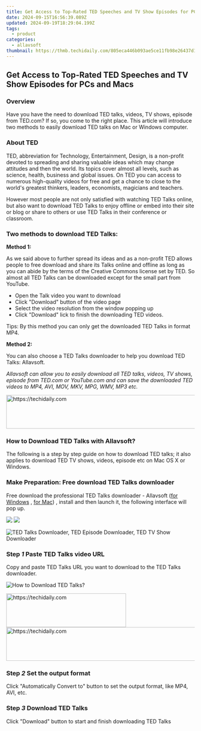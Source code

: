 ```yaml
---
title: Get Access to Top-Rated TED Speeches and TV Show Episodes for PCs and Macs
date: 2024-09-15T16:56:39.089Z
updated: 2024-09-19T18:29:04.199Z
tags:
  - product
categories:
  - allavsoft
thumbnail: https://thmb.techidaily.com/805eca446b093ae5ce11fb98e26437d115f412aa3eb3971cf8c85804bd7c66ed.jpg
---
```


## Get Access to Top-Rated TED Speeches and TV Show Episodes for PCs and Macs

### Overview

Have you have the need to download TED talks, videos, TV shows, episode from TED.com? If so, you come to the right place. This article will introduce two methods to easily download TED talks on Mac or Windows computer.

### About TED

TED, abbreviation for Technology, Entertainment, Design, is a non-profit devoted to spreading and sharing valuable ideas which may change attitudes and then the world. Its topics cover almost all levels, such as science, health, business and global issues. On TED you can access to numerous high-quality videos for free and get a chance to close to the world's greatest thinkers, leaders, economists, magicians and teachers.

However most people are not only satisfied with watching TED Talks online, but also want to download TED Talks to enjoy offline or embed into their site or blog or share to others or use TED Talks in their conference or classroom.

### Two methods to download TED Talks:

**Method 1:**

As we said above to further spread its ideas and as a non-profit TED allows people to free download and share its Talks online and offline as long as you can abide by the terms of the Creative Commons license set by TED. So almost all TED Talks can be downloaded except for the small part from YouTube.

* Open the Talk video you want to download
* Click "Download" button of the video page
* Select the video resolution from the window popping up
* Click "Download" lick to finish the downloading TED videos.

Tips: By this method you can only get the downloaded TED Talks in format MP4.

**Method 2:**

You can also choose a TED Talks downloader to help you download TED Talks: Allavsoft.

_Allavsoft can allow you to easily download all TED talks, videos, TV shows, episode from TED.com or YouTube.com and can save the downloaded TED videos to MP4, AVI, MOV, MKV, MPG, WMV, MP3 etc._

<!-- affiliate ads begin -->
<a href="https://appsumo.8odi.net/c/5597632/2087408/7443" target="_top" id="2087408">
  <img src="//a.impactradius-go.com/display-ad/7443-2087408" border="0" alt="https://techidaily.com" width="728" height="90"/>
</a>
<img height="0" width="0" src="https://appsumo.8odi.net/i/5597632/2087408/7443" style="position:absolute;visibility:hidden;" border="0" />
<!-- affiliate ads end -->

### How to Download TED Talks with Allavsoft?

The following is a step by step guide on how to download TED talks; it also applies to download TED TV shows, videos, episode etc on Mac OS X or Windows.

### Make Preparation: Free download TED Talks downloader

Free download the professional TED Talks downloader - Allavsoft ([for Windows](https://tools.techidaily.com/allavsoft/products/) , [for Mac](https://tools.techidaily.com/allavsoft/products/)) , install and then launch it, the following interface will pop up.

[![](https://www.allavsoft.com/how-to/../images/how-to/free-download-win.jpg)](https://tools.techidaily.com/allavsoft/products/) [![](https://www.allavsoft.com/how-to/../images/how-to/free-download-mac.jpg)](https://tools.techidaily.com/allavsoft/products/)

![TED Talks Downloader, TED Episode Downloader, TED TV Show Downloader](https://www.allavsoft.com/how-to/../images/allavsoft/screen-shot-600.jpg)

### Step _1_ Paste TED Talks video URL

Copy and paste TED Talks URL you want to download to the TED Talks downloader.

![How to Download TED Talks?](https://www.allavsoft.com/how-to/../images/how-to/download-ted-talks-videos-tv-shows-episode/download-ted-talks.jpg)

<!-- affiliate ads begin -->
<a href="https://aligracehair.sjv.io/c/5597632/2135357/19272" target="_top" id="2135357">
  <img src="//a.impactradius-go.com/display-ad/19272-2135357" border="0" alt="https://techidaily.com" width="320" height="90"/>
</a>
<img height="0" width="0" src="https://aligracehair.sjv.io/i/5597632/2135357/19272" style="position:absolute;visibility:hidden;" border="0" />
<!-- affiliate ads end -->

<!-- affiliate ads begin -->
<a href="https://electronicx.pxf.io/c/5597632/1166360/14483" target="_top" id="1166360">
  <img src="//a.impactradius-go.com/display-ad/14483-1166360" border="0" alt="https://techidaily.com" width="728" height="90"/>
</a>
<img height="0" width="0" src="https://electronicx.pxf.io/i/5597632/1166360/14483" style="position:absolute;visibility:hidden;" border="0" />
<!-- affiliate ads end -->

### Step _2_ Set the output format

Click "Automatically Convert to" button to set the output format, like MP4, AVI, etc.

### Step _3_ Download TED Talks

Click "Download" button to start and finish downloading TED Talks

<ins class="adsbygoogle"
     style="display:block"
     data-ad-format="autorelaxed"
     data-ad-client="ca-pub-7571918770474297"
     data-ad-slot="1223367746"></ins>

<ins class="adsbygoogle"
     style="display:block"
     data-ad-client="ca-pub-7571918770474297"
     data-ad-slot="8358498916"
     data-ad-format="auto"
     data-full-width-responsive="true"></ins>

